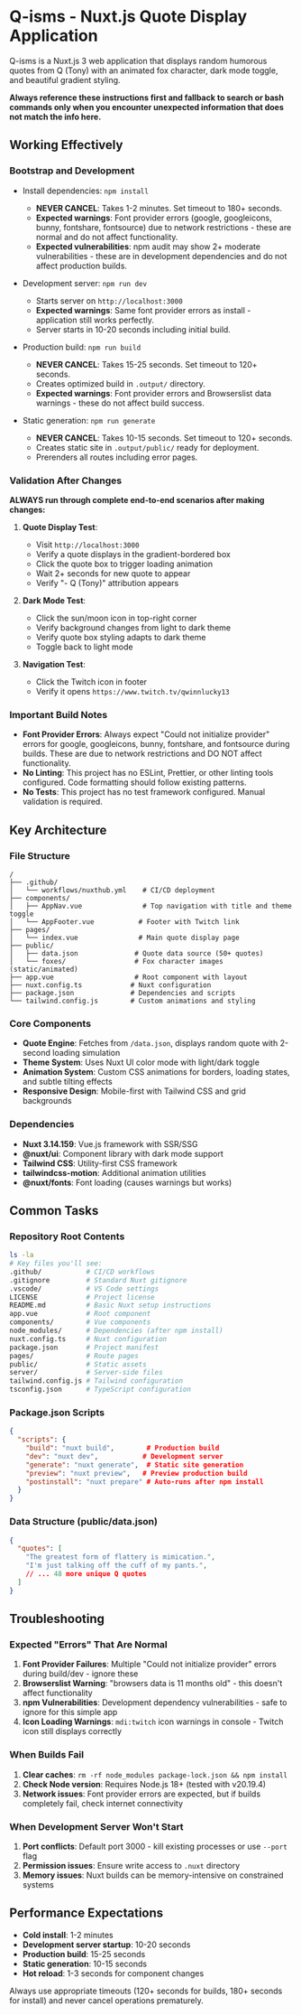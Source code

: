 # Q-isms - Nuxt.js Quote Display Application

Q-isms is a Nuxt.js 3 web application that displays random humorous quotes from Q (Tony) with an animated fox character, dark mode toggle, and beautiful gradient styling.

**Always reference these instructions first and fallback to search or bash commands only when you encounter unexpected information that does not match the info here.**

## Working Effectively

### Bootstrap and Development
- Install dependencies: `npm install`
  - **NEVER CANCEL**: Takes 1-2 minutes. Set timeout to 180+ seconds.
  - **Expected warnings**: Font provider errors (google, googleicons, bunny, fontshare, fontsource) due to network restrictions - these are normal and do not affect functionality.
  - **Expected vulnerabilities**: npm audit may show 2+ moderate vulnerabilities - these are in development dependencies and do not affect production builds.

- Development server: `npm run dev` 
  - Starts server on `http://localhost:3000`
  - **Expected warnings**: Same font provider errors as install - application still works perfectly.
  - Server starts in 10-20 seconds including initial build.

- Production build: `npm run build`
  - **NEVER CANCEL**: Takes 15-25 seconds. Set timeout to 120+ seconds.
  - Creates optimized build in `.output/` directory.
  - **Expected warnings**: Font provider errors and Browserslist data warnings - these do not affect build success.

- Static generation: `npm run generate`
  - **NEVER CANCEL**: Takes 10-15 seconds. Set timeout to 120+ seconds. 
  - Creates static site in `.output/public/` ready for deployment.
  - Prerenders all routes including error pages.

### Validation After Changes
**ALWAYS run through complete end-to-end scenarios after making changes:**

1. **Quote Display Test**:
   - Visit `http://localhost:3000`
   - Verify a quote displays in the gradient-bordered box
   - Click the quote box to trigger loading animation
   - Wait 2+ seconds for new quote to appear
   - Verify "- Q (Tony)" attribution appears

2. **Dark Mode Test**:
   - Click the sun/moon icon in top-right corner
   - Verify background changes from light to dark theme
   - Verify quote box styling adapts to dark theme
   - Toggle back to light mode

3. **Navigation Test**:
   - Click the Twitch icon in footer
   - Verify it opens `https://www.twitch.tv/qwinnlucky13`

### Important Build Notes
- **Font Provider Errors**: Always expect "Could not initialize provider" errors for google, googleicons, bunny, fontshare, and fontsource during builds. These are due to network restrictions and DO NOT affect functionality.
- **No Linting**: This project has no ESLint, Prettier, or other linting tools configured. Code formatting should follow existing patterns.
- **No Tests**: This project has no test framework configured. Manual validation is required.

## Key Architecture

### File Structure
```
/
├── .github/
│   └── workflows/nuxthub.yml    # CI/CD deployment
├── components/
│   ├── AppNav.vue               # Top navigation with title and theme toggle
│   └── AppFooter.vue           # Footer with Twitch link
├── pages/
│   └── index.vue               # Main quote display page
├── public/
│   ├── data.json              # Quote data source (50+ quotes)
│   └── foxes/                 # Fox character images (static/animated)
├── app.vue                    # Root component with layout
├── nuxt.config.ts            # Nuxt configuration
├── package.json              # Dependencies and scripts
└── tailwind.config.js        # Custom animations and styling
```

### Core Components
- **Quote Engine**: Fetches from `/data.json`, displays random quote with 2-second loading simulation
- **Theme System**: Uses Nuxt UI color mode with light/dark toggle
- **Animation System**: Custom CSS animations for borders, loading states, and subtle tilting effects
- **Responsive Design**: Mobile-first with Tailwind CSS and grid backgrounds

### Dependencies
- **Nuxt 3.14.159**: Vue.js framework with SSR/SSG
- **@nuxt/ui**: Component library with dark mode support
- **Tailwind CSS**: Utility-first CSS framework
- **tailwindcss-motion**: Additional animation utilities
- **@nuxt/fonts**: Font loading (causes warnings but works)

## Common Tasks

### Repository Root Contents
```bash
ls -la
# Key files you'll see:
.github/           # CI/CD workflows
.gitignore         # Standard Nuxt gitignore
.vscode/           # VS Code settings
LICENSE            # Project license
README.md          # Basic Nuxt setup instructions
app.vue            # Root component
components/        # Vue components
node_modules/      # Dependencies (after npm install)
nuxt.config.ts     # Nuxt configuration
package.json       # Project manifest
pages/             # Route pages
public/            # Static assets
server/            # Server-side files
tailwind.config.js # Tailwind configuration
tsconfig.json      # TypeScript configuration
```

### Package.json Scripts
```json
{
  "scripts": {
    "build": "nuxt build",        # Production build
    "dev": "nuxt dev",           # Development server
    "generate": "nuxt generate",  # Static site generation
    "preview": "nuxt preview",   # Preview production build
    "postinstall": "nuxt prepare" # Auto-runs after npm install
  }
}
```

### Data Structure (public/data.json)
```json
{
  "quotes": [
    "The greatest form of flattery is mimication.",
    "I'm just talking off the cuff of my pants.",
    // ... 48 more unique Q quotes
  ]
}
```

## Troubleshooting

### Expected "Errors" That Are Normal
1. **Font Provider Failures**: Multiple "Could not initialize provider" errors during build/dev - ignore these
2. **Browserslist Warning**: "browsers data is 11 months old" - this doesn't affect functionality
3. **npm Vulnerabilities**: Development dependency vulnerabilities - safe to ignore for this simple app
4. **Icon Loading Warnings**: `mdi:twitch` icon warnings in console - Twitch icon still displays correctly

### When Builds Fail
1. **Clear caches**: `rm -rf node_modules package-lock.json && npm install`
2. **Check Node version**: Requires Node.js 18+ (tested with v20.19.4)
3. **Network issues**: Font provider errors are expected, but if builds completely fail, check internet connectivity

### When Development Server Won't Start
1. **Port conflicts**: Default port 3000 - kill existing processes or use `--port` flag
2. **Permission issues**: Ensure write access to `.nuxt` directory
3. **Memory issues**: Nuxt builds can be memory-intensive on constrained systems

## Performance Expectations
- **Cold install**: 1-2 minutes
- **Development server startup**: 10-20 seconds  
- **Production build**: 15-25 seconds
- **Static generation**: 10-15 seconds
- **Hot reload**: 1-3 seconds for component changes

Always use appropriate timeouts (120+ seconds for builds, 180+ seconds for install) and never cancel operations prematurely.